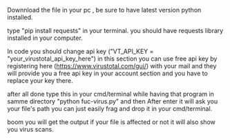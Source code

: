 Downnload the file in your pc , be sure to have latest version python installed.


type "pip install requests" in your terminal. you should have requests library installed in your computer.


In code you should change api key  ("VT_API_KEY = "your_virustotal_api_key_here") in this section you can use free api key by registering here (https://www.virustotal.com/gui/) with your mail and they will provide you a free api key in your account section and you have to replace your key there.


after all done type this in your cmd/terminal while having that program in samme directory  "python fuc-virus.py" and then After enter it will ask you your file's path you can just easily frag and drop it in your cmd/terminal.


boom you will get the output if your file is affected or not it will also show you virus scans.
